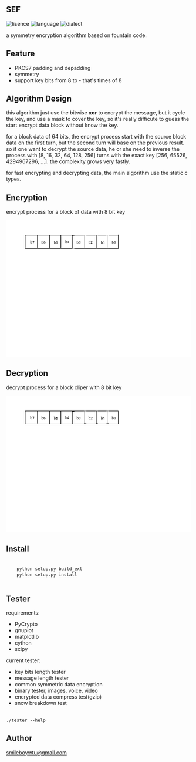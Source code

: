 <h2> SEF </h2>

![lisence](https://img.shields.io/hexpm/l/plug.svg)
![language](https://img.shields.io/badge/python-2.7.10-green.svg)
![dialect](https://img.shields.io/badge/cython-0.24-green.svg)

a symmetry encryption algorithm based on fountain code.

<h2> Feature </h2>

+ PKCS7 padding and depadding
+ symmetry
+ support key bits from 8 to - that's times of 8

<h2> Algorithm Design </h2> 

this algorithm just use the bitwise **xor** to encrypt the message, but it cycle the key, and use a mask to 
cover the key, so it's really difficute to guess the start encrypt data block without know the key.

for a block data of 64 bits, the encrypt process start with the source block data on the first turn, but the second turn will base on the previous result. so if one want to decrypt the source data, he or  she need to inverse the process with [8, 16, 32, 64, 128, 256] turns with the exact key [256, 65526, 4294967296, ...]. the complexity grows very fastly.

for fast encrypting and decrypting data, the main algorithm use the static c
types.

<h2> Encryption </h2> 

encrypt process for a block of data with 8 bit key

![Alt Text](./screen/encrypt.gif)

<h2> Decryption </h2>

decrypt process for a block cliper with 8 bit key

![Alt Text](./screen/decrypt.gif)

<h2> Install </h2>

``` shell

	python setup.py build_ext
	python setup.py install
	
```

<h2> Tester </h2>

requirements:

+ PyCrypto
+ gnuplot
+ matplotlib
+ cython
+ scipy

current tester:

+ key bits length tester
+ message length tester
+ common symmetric data encryption
+ binary tester, images, voice, video
+ encrypted data compress test(gzip)
+ snow breakdown test

``` shell

./tester --help

```

<h2> Author </h2> 

smileboywtu@gmail.com
